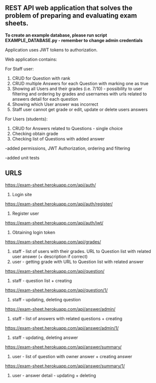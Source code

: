 REST API web application that solves the problem of preparing and evaluating exam sheets.
-

**To create an example database, please run script EXAMPLE_DATABASE.py - remember to change admin credentials**

Application uses JWT tokens to authorization.

Web application contains:

For Staff user:
1) CRUD for Question with rank
2) CRUD multiple Answers for each Question with marking one as true 
3) Showing all Users and their grades (i.e. 7/10) - possibility to user filtering and ordering by grades and usernames with urls related to answers detail for each question
4) Showing which User answer was incorrect
5) Staff user cannot get grade or edit, update or delete users answers


For Users (students):
1) CRUD for Answers related to Questions - single choice 
2) Checking obtain grade
3) Checking list of Questions with added answer

-added permissions, JWT Authorization, ordering and filtering

-added unit tests


URLS
-
https://exam-sheet.herokuapp.com/api/auth/
1) Login site

https://exam-sheet.herokuapp.com/api/auth/register/
1) Register user

https://exam-sheet.herokuapp.com/api/auth/jwt/
1) Obtaining login token

https://exam-sheet.herokuapp.com/api/grades/ 

1) staff - list of users with their grades. URL to Question list with related user answer (+ description if correct)
2) user - getting grade with URL to Question list with related answer

https://exam-sheet.herokuapp.com/api/question/
1) staff - question list +  creating 

https://exam-sheet.herokuapp.com/api/question/1/
1) staff - updating, deleting question

https://exam-sheet.herokuapp.com/api/answer/admin/

1) staff - list of answers with related questions + creating 

https://exam-sheet.herokuapp.com/api/answer/admin/1/

1) staff - updating, deleting answer

https://exam-sheet.herokuapp.com/api/answer/summary/

1) user - list of question with owner answer + creating answer

https://exam-sheet.herokuapp.com/api/answer/summary/1/

1) user - answer detail - updating + deleting



